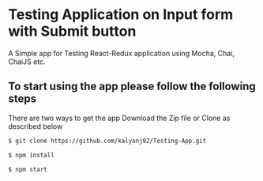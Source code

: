 # Testing Application on Input form with Submit button
A Simple app for Testing React-Redux application using Mocha, Chai, ChaiJS etc.

## To start using the app please follow the following steps
 There are two ways to get the app Download the Zip file or Clone as described below

```sh
$ git clone https://github.com/kalyanj92/Testing-App.git
```

```sh
$ npm install
```

```sh
$ npm start
